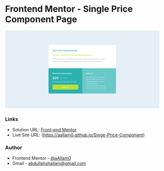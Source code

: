 # Frontend Mentor - Single Price Component Page

![](images/single-price-component.png)

### Links

- Solution URL: [Front-end Mentor](https://www.frontendmentor.io/solutions/responsive-price-component-using-css-flex-2_W2QA5Yup)
- Live Site URL: (https://aallam0.github.io/Singe-Price-Component)

### Author

- Frontend Mentor - [@aAllam0](https://www.frontendmentor.io/profile/aAllam0)
- Gmail - abdullahshallam@gmail.com


